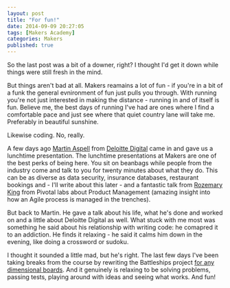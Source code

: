```yaml
---
layout: post
title: "For fun!"
date: 2014-09-09 20:27:05
tags: [Makers Academy]
categories: Makers
published: true
---
```


So the last post was a bit of a downer, right? I thought I'd get it down while
things were still fresh in the mind.

But things aren't bad at all. Makers reamains a lot of fun - if you're in a bit
of a funk the general evnironment of fun just pulls you through. With running
you're not just interested in making the distance - running in and of itself is
fun. Believe me, the best days of running I've had are ones where I find
a comfortable pace and just see where that quiet country lane will take me.
Preferably in beautiful sunshine.

Likewise coding. No, really.

A few days ago [Martin Aspell](https://twitter.com/optilude)
from [Deloitte Digital](http://www.deloittedigital.com/us/) came in and gave us
a lunchtime presentation. The lunchtime presentations at Makers are one of the
best perks of being here. You sit on beanbags while people from the industry
come and talk to you for twenty minutes about what they do. This can be as
diverse as data security, insurance databases, restaurant bookings and -
I'll write about this later - and a fantastic talk from [Rozemary King](http://www.deloittedigital.com/us/) from Pivotal labs about Product Management (amazing insight into how an Agile process is managed in the trenches).

But back to Martin. He gave a talk about his life, what he's done and worked on
and a little about Deloitte Digital as well. What stuck with me most was
something he said about his relationship with writing code: he comapred it to an
addiction. He finds it relaxing - he said it calms him down in the evening, like
doing a crossword or sudoku.

I thought it sounded a little mad, but he's right. The last few days I've been
taking breaks from the course by rewriting the Battleships project [for any
dimensional boards](https://github.com/gypsydave5/battleships/tree/n-dimensional-boards). And it genuinely is relaxing to be solving problems, passing tests, playing around with ideas and seeing what works. And fun!

